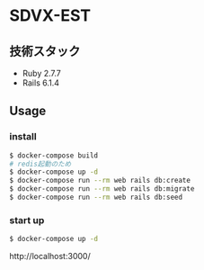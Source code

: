 # SDVX-EST
## 技術スタック
- Ruby 2.7.7
- Rails 6.1.4

## Usage

### install

```sh
$ docker-compose build
# redis起動のため
$ docker-compose up -d
$ docker-compose run --rm web rails db:create
$ docker-compose run --rm web rails db:migrate
$ docker-compose run --rm web rails db:seed
```

### start up

```sh
$ docker-compose up -d
```

http://localhost:3000/